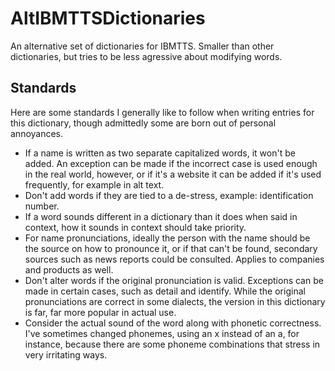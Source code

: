 # AltIBMTTSDictionaries
An alternative set of dictionaries for IBMTTS.
Smaller than other dictionaries, but tries to be less agressive about modifying words.
## Standards
Here are some standards I generally like to follow when writing entries for this dictionary, though admittedly some are born out of personal annoyances.
* If a name is written as two separate capitalized words, it won't be added. An exception can be made if the incorrect case is used enough in the real world, however, or if it's a website it can be added if it's used frequently, for example in alt text.
* Don't add words if they are tied to a de-stress, example: identification number.
* If a word sounds different in a dictionary than it does when said in context, how it sounds in context should take priority.
* For name pronunciations, ideally the person with the name should be the source on how to pronounce it, or if that can't be found, secondary sources such as news reports could be consulted. Applies to companies and products as well.
* Don't alter words if the original pronunciation is valid. Exceptions can be made in certain cases, such as detail and identify. While the original pronunciations are correct in some dialects, the version in this dictionary is far, far more popular in actual use.
* Consider the actual sound of the word along with phonetic correctness. I've sometimes changed phonemes, using an x instead of an a, for instance, because there are some phoneme combinations that stress in very irritating ways.